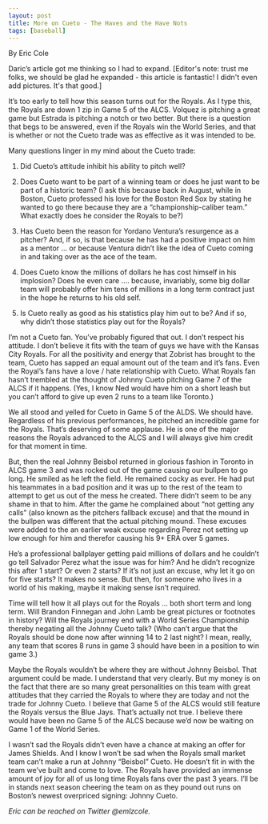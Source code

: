 ```yaml
---
layout: post
title: More on Cueto - The Haves and the Have Nots
tags: [baseball]
---
```

By Eric Cole

Daric’s article got me thinking so I had to expand.
[Editor's note: trust me folks, we should be glad he expanded - this article is fantastic! I didn't even add pictures. It's that good.]

It’s too early to tell how this season turns out for the Royals.  As I type this, the Royals are down 1 zip in Game 5 of the ALCS.  Volquez is pitching a great game but Estrada is pitching a notch or two better.  But there is a question that begs to be answered, even if the Royals win the World Series, and that is whether or not the Cueto trade was as effective as it was intended to be.

Many questions linger in my mind about the Cueto trade:

1) Did Cueto’s attitude inhibit his ability to pitch well?

2) Does Cueto want to be part of a winning team or does he just want to be part of a historic team?  (I ask this because back in August, while in Boston, Cueto professed his love for the Boston Red Sox by stating he wanted to go there because they are a “championship-caliber team.”  What exactly does he consider the Royals to be?)

3) Has Cueto been the reason for Yordano Ventura’s resurgence as a pitcher?  And, if so, is that because he has had a positive impact on him as a mentor … or because Ventura didn’t like the idea of Cueto coming in and taking over as the ace of the team.

4) Does Cueto know the millions of dollars he has cost himself in his implosion?  Does he even care …. because, invariably, some big dollar team will probably offer him tens of millions in a long term contract just in the hope he returns to his old self.

5) Is Cueto really as good as his statistics play him out to be?  And if so, why didn’t those statistics play out for the Royals?

I’m not a Cueto fan.  You’ve probably figured that out.  I don’t respect his attitude.  I don’t believe it fits with the team of guys we have with the Kansas City Royals.  For all the positivity and energy that Zobrist has brought to the team, Cueto has sapped an equal amount out of the team and it’s fans.   Even the Royal’s fans have a love / hate relationship with Cueto.  What Royals fan hasn’t trembled at the thought of Johnny Cueto pitching Game 7 of the ALCS if it happens.  (Yes, I know Ned would have him on a short leash but you can’t afford to give up even 2 runs to a team like Toronto.)

We all stood and yelled for Cueto in Game 5 of the ALDS.  We should have.  Regardless of his previous performances, he pitched an incredible game for the Royals.  That’s deserving of some applause.  He is one of the major reasons the Royals advanced to the ALCS and I will always give him credit for that moment in time.

But, then the real Johnny Beisbol returned in glorious fashion in Toronto in ALCS game 3 and was rocked out of the game causing our bullpen to go long.  He smiled as he left the field.  He remained cocky as ever.  He had put his teammates in a bad position and it was up to the rest of the team to attempt to get us out of the mess he created.  There didn’t seem to be any shame in that to him.  After the game he complained about “not getting any calls” (also known as the pitchers fallback excuse) and that the mound in the bullpen was different that the actual pitching mound.  These excuses were added to the an earlier weak excuse regarding Perez not setting up low enough for him and therefor causing his 9+ ERA over 5 games.  

He’s a professional ballplayer getting paid millions of dollars and he couldn’t go tell Salvador Perez what the issue was for him?  And he didn’t recognize this after 1 start?  Or even 2 starts?  If it’s not just an excuse, why let it go on for five starts?  It makes no sense.  But then, for someone who lives in a world of his making, maybe it making sense isn’t required.

Time will tell how it all plays out for the Royals … both short term and long term.  Will Brandon Finnegan and John Lamb be great pictures or footnotes in history?  Will the Royals journey end with a World Series Championship thereby negating all the Johnny Cueto talk?  (Who can’t argue that the Royals should be done now after winning 14 to 2 last night?  I mean, really, any team that scores 8 runs in game 3 should have been in a position to win game 3.)  

Maybe the Royals wouldn’t be where they are without Johnny Beisbol.  That argument could be made.  I understand that very clearly.  But my money is on the fact that there are so many great personalities on this team with great attitudes that they carried the Royals to where they are today and not the trade for Johnny Cueto.  I believe that Game 5 of the ALCS would still feature the Royals versus the Blue Jays.  That’s actually not true.  I believe there would have been no Game 5 of the ALCS because we’d now be waiting on Game 1 of the World Series.

I wasn’t sad the Royals didn’t even have a chance at making an offer for James Shields.  And I know I won’t be sad when the Royals small market team can’t make a run at Johnny “Beisbol” Cueto.  He doesn’t fit in with the team we’ve built and come to love.    The Royals have provided an immense amount of joy for all of us long time Royals fans over the past 3 years.  I’ll be in stands next season cheering the team on as they pound out runs on Boston’s newest overpriced signing:  Johnny Cueto.

<i>Eric can be reached on Twitter @emlzcole.</i>